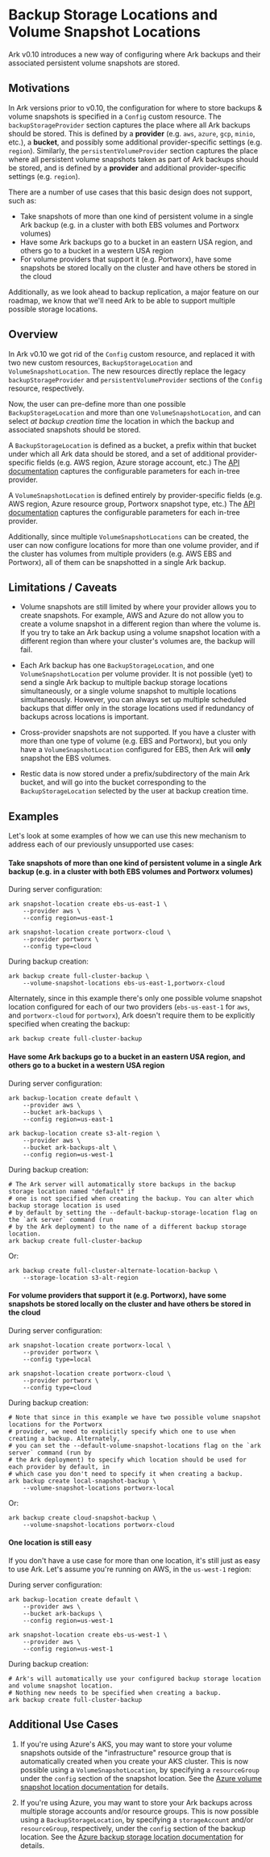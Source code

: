 # Backup Storage Locations and Volume Snapshot Locations

Ark v0.10 introduces a new way of configuring where Ark backups and their associated persistent volume snapshots are stored.

## Motivations

In Ark versions prior to v0.10, the configuration for where to store backups & volume snapshots is specified in a `Config` custom resource. The `backupStorageProvider` section captures the place where all Ark backups should be stored. This is defined by a **provider** (e.g. `aws`, `azure`, `gcp`, `minio`, etc.), a **bucket**, and possibly some additional provider-specific settings (e.g. `region`). Similarly, the `persistentVolumeProvider` section captures the place where all persistent volume snapshots taken as part of Ark backups should be stored, and is defined by a **provider** and additional provider-specific settings (e.g. `region`).

There are a number of use cases that this basic design does not support, such as:

- Take snapshots of more than one kind of persistent volume in a single Ark backup (e.g. in a cluster with both EBS volumes and Portworx volumes)
- Have some Ark backups go to a bucket in an eastern USA region, and others go to a bucket in a western USA region
- For volume providers that support it (e.g. Portworx), have some snapshots be stored locally on the cluster and have others be stored in the cloud

Additionally, as we look ahead to backup replication, a major feature on our roadmap, we know that we'll need Ark to be able to support multiple possible storage locations.

## Overview

In Ark v0.10 we got rid of the `Config` custom resource, and replaced it with two new custom resources, `BackupStorageLocation` and `VolumeSnapshotLocation`. The new resources directly replace the legacy `backupStorageProvider` and `persistentVolumeProvider` sections of the `Config` resource, respectively. 

Now, the user can pre-define more than one possible `BackupStorageLocation` and more than one `VolumeSnapshotLocation`, and can select *at backup creation time* the location in which the backup and associated snapshots should be stored. 

A `BackupStorageLocation` is defined as a bucket, a prefix within that bucket under which all Ark data should be stored, and a set of additional provider-specific fields (e.g. AWS region, Azure storage account, etc.) The [API documentation][1] captures the configurable parameters for each in-tree provider.

A `VolumeSnapshotLocation` is defined entirely by provider-specific fields (e.g. AWS region, Azure resource group, Portworx snapshot type, etc.) The [API documentation][2] captures the configurable parameters for each in-tree provider.

Additionally, since multiple `VolumeSnapshotLocations` can be created, the user can now configure locations for more than one volume provider, and if the cluster has volumes from multiple providers (e.g. AWS EBS and Portworx), all of them can be snapshotted in a single Ark backup.

## Limitations / Caveats

- Volume snapshots are still limited by where your provider allows you to create snapshots. For example, AWS and Azure do not allow you to create a volume snapshot in a different region than where the volume is. If you try to take an Ark backup using a volume snapshot location with a different region than where your cluster's volumes are, the backup will fail.

- Each Ark backup has one `BackupStorageLocation`, and one `VolumeSnapshotLocation` per volume provider. It is not possible (yet) to send a single Ark backup to multiple backup storage locations simultaneously, or a single volume snapshot to multiple locations simultaneously. However, you can always set up multiple scheduled backups that differ only in the storage locations used if redundancy of backups across locations is important.

- Cross-provider snapshots are not supported. If you have a cluster with more than one type of volume (e.g. EBS and Portworx), but you only have a `VolumeSnapshotLocation` configured for EBS, then Ark will **only** snapshot the EBS volumes.

- Restic data is now stored under a prefix/subdirectory of the main Ark bucket, and will go into the bucket corresponding to the `BackupStorageLocation` selected by the user at backup creation time.

## Examples

Let's look at some examples of how we can use this new mechanism to address each of our previously unsupported use cases:

#### Take snapshots of more than one kind of persistent volume in a single Ark backup (e.g. in a cluster with both EBS volumes and Portworx volumes)

During server configuration:

```shell
ark snapshot-location create ebs-us-east-1 \
    --provider aws \
    --config region=us-east-1

ark snapshot-location create portworx-cloud \
    --provider portworx \
    --config type=cloud
```

During backup creation:

```shell
ark backup create full-cluster-backup \
    --volume-snapshot-locations ebs-us-east-1,portworx-cloud
```

Alternately, since in this example there's only one possible volume snapshot location configured for each of our two providers (`ebs-us-east-1` for `aws`, and `portworx-cloud` for `portworx`), Ark doesn't require them to be explicitly specified when creating the backup:

```shell
ark backup create full-cluster-backup
```

#### Have some Ark backups go to a bucket in an eastern USA region, and others go to a bucket in a western USA region

During server configuration:

```shell
ark backup-location create default \
    --provider aws \
    --bucket ark-backups \
    --config region=us-east-1

ark backup-location create s3-alt-region \
    --provider aws \
    --bucket ark-backups-alt \
    --config region=us-west-1
```

During backup creation:
```shell
# The Ark server will automatically store backups in the backup storage location named "default" if
# one is not specified when creating the backup. You can alter which backup storage location is used
# by default by setting the --default-backup-storage-location flag on the `ark server` command (run
# by the Ark deployment) to the name of a different backup storage location.
ark backup create full-cluster-backup
```
Or:
```shell
ark backup create full-cluster-alternate-location-backup \
    --storage-location s3-alt-region
```

#### For volume providers that support it (e.g. Portworx), have some snapshots be stored locally on the cluster and have others be stored in the cloud

During server configuration:

```shell
ark snapshot-location create portworx-local \
    --provider portworx \
    --config type=local

ark snapshot-location create portworx-cloud \
    --provider portworx \
    --config type=cloud
```

During backup creation:

```shell
# Note that since in this example we have two possible volume snapshot locations for the Portworx 
# provider, we need to explicitly specify which one to use when creating a backup. Alternately,
# you can set the --default-volume-snapshot-locations flag on the `ark server` command (run by
# the Ark deployment) to specify which location should be used for each provider by default, in 
# which case you don't need to specify it when creating a backup.
ark backup create local-snapshot-backup \
    --volume-snapshot-locations portworx-local
```

Or:

```shell
ark backup create cloud-snapshot-backup \
    --volume-snapshot-locations portworx-cloud
```

#### One location is still easy

If you don't have a use case for more than one location, it's still just as easy to use Ark. Let's assume you're running on AWS, in the `us-west-1` region:

During server configuration:

```shell
ark backup-location create default \
    --provider aws \
    --bucket ark-backups \
    --config region=us-west-1

ark snapshot-location create ebs-us-west-1 \
    --provider aws \
    --config region=us-west-1
```

During backup creation:
```shell
# Ark's will automatically use your configured backup storage location and volume snapshot location. 
# Nothing new needs to be specified when creating a backup.
ark backup create full-cluster-backup
```

## Additional Use Cases

1. If you're using Azure's AKS, you may want to store your volume snapshots outside of the "infrastructure" resource group that is automatically created when you create your AKS cluster. This is now possible using a `VolumeSnapshotLocation`, by specifying a `resourceGroup` under the `config` section of the snapshot location. See the [Azure volume snapshot location documentation][3] for details.

1. If you're using Azure, you may want to store your Ark backups across multiple storage accounts and/or resource groups. This is now possible using a `BackupStorageLocation`, by specifying a `storageAccount` and/or `resourceGroup`, respectively, under the `config` section of the backup location. See the [Azure backup storage location documentation][4] for details.



[1]: api-types/backupstoragelocation.md
[2]: api-types/volumesnapshotlocation.md
[3]: api-types/volumesnapshotlocation.md#azure
[4]: api-types/backupstoragelocation.md#azure
